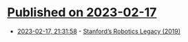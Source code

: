 # [Published on 2023-02-17](index.md)

* [2023-02-17, 21:31:58](https://news.ycombinator.com/item?id=34840832) - [Stanford’s Robotics Legacy (2019)](https://news.stanford.edu/2019/01/16/stanfords-robotics-legacy/)

